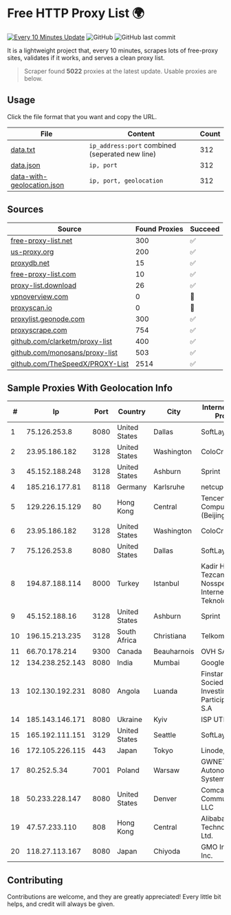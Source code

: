 
# Free HTTP Proxy List 🌍

[![Every 10 Minutes Update](https://github.com/mertguvencli/http-proxy-list/actions/workflows/main.yml/badge.svg?branch=main)](https://github.com/mertguvencli/http-proxy-list/actions/workflows/main.yml)
![GitHub](https://img.shields.io/github/license/mertguvencli/http-proxy-list)
![GitHub last commit](https://img.shields.io/github/last-commit/mertguvencli/http-proxy-list)

It is a lightweight project that, every 10 minutes, scrapes lots of free-proxy sites, validates if it works, and serves a clean proxy list.


> Scraper found **5022** proxies at the latest update. Usable proxies are below.

## Usage

Click the file format that you want and copy the URL.


|File|Content|Count|
|----|-------|-----|
|[data.txt](https://raw.githubusercontent.com/mertguvencli/http-proxy-list/main/proxy-list/data.txt)|`ip_address:port` combined (seperated new line)|312|
|[data.json](https://raw.githubusercontent.com/mertguvencli/http-proxy-list/main/proxy-list/data.json)|`ip, port`|312|
|[data-with-geolocation.json](https://raw.githubusercontent.com/mertguvencli/http-proxy-list/main/proxy-list/data-with-geolocation.json)|`ip, port, geolocation`|312|

## Sources

|Source|Found Proxies|Succeed|
|------|-------------|-------|
|[free-proxy-list.net](https://free-proxy-list.net)|300|✅|
|[us-proxy.org](https://www.us-proxy.org)|200|✅|
|[proxydb.net](http://proxydb.net)|15|✅|
|[free-proxy-list.com](https://free-proxy-list.com/?page=&port=&type%5B%5D=http&type%5B%5D=https&up_time=0&search=Search)|10|✅|
|[proxy-list.download](https://www.proxy-list.download/HTTP)|26|✅|
|[vpnoverview.com](https://vpnoverview.com/privacy/anonymous-browsing/free-proxy-servers)|0|🚫|
|[proxyscan.io](https://www.proxyscan.io)|0|🚫|
|[proxylist.geonode.com](https://proxylist.geonode.com/api/proxy-list?limit=300&page=1&sort_by=lastChecked&sort_type=desc&protocols=http,https)|300|✅|
|[proxyscrape.com](https://api.proxyscrape.com/v2/?request=displayproxies&protocol=http&timeout=10000&country=all&ssl=all&anonymity=all)|754|✅|
|[github.com/clarketm/proxy-list](https://raw.githubusercontent.com/clarketm/proxy-list/master/proxy-list-raw.txt)|400|✅|
|[github.com/monosans/proxy-list](https://raw.githubusercontent.com/monosans/proxy-list/main/proxies/http.txt)|503|✅|
|[github.com/TheSpeedX/PROXY-List](https://raw.githubusercontent.com/TheSpeedX/PROXY-List/master/http.txt)|2514|✅|


## Sample Proxies With Geolocation Info

|#|Ip|Port|Country|City|Internet Service Provider|
|-|--|----|-------|----|-------------------------|
|1|75.126.253.8|8080|United States|Dallas|SoftLayer|
|2|23.95.186.182|3128|United States|Washington|ColoCrossing|
|3|45.152.188.248|3128|United States|Ashburn|Sprint|
|4|185.216.177.81|8118|Germany|Karlsruhe|netcup GmbH|
|5|129.226.15.129|80|Hong Kong|Central|Tencent Cloud Computing (Beijing) Co|
|6|23.95.186.182|3128|United States|Washington|ColoCrossing|
|7|75.126.253.8|8080|United States|Dallas|SoftLayer|
|8|194.87.188.114|8000|Turkey|Istanbul|Kadir Huseyin Tezcan Nosspeed Internet Teknolojileri|
|9|45.152.188.16|3128|United States|Ashburn|Sprint|
|10|196.15.213.235|3128|South Africa|Christiana|Telkom SA Ltd.|
|11|66.70.178.214|9300|Canada|Beauharnois|OVH SAS|
|12|134.238.252.143|8080|India|Mumbai|Google LLC|
|13|102.130.192.231|8080|Angola|Luanda|Finstar - Sociedade de Investimento e Participacoes S.A|
|14|185.143.146.171|8080|Ukraine|Kyiv|ISP UTELS|
|15|165.192.111.151|3129|United States|Seattle|SoftLayer|
|16|172.105.226.115|443|Japan|Tokyo|Linode, LLC|
|17|80.252.5.34|7001|Poland|Warsaw|GWNET Autonomus System|
|18|50.233.228.147|8080|United States|Denver|Comcast Cable Communications, LLC|
|19|47.57.233.110|808|Hong Kong|Central|Alibaba (US) Technology Co., Ltd.|
|20|118.27.113.167|8080|Japan|Chiyoda|GMO Internet, Inc.|



## Contributing

Contributions are welcome, and they are greatly appreciated! Every
little bit helps, and credit will always be given.

